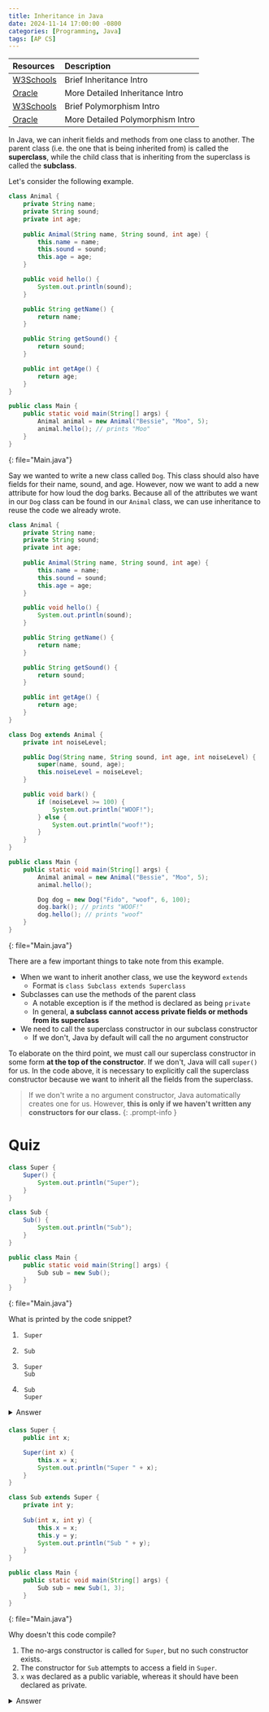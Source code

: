 ```yaml
---
title: Inheritance in Java
date: 2024-11-14 17:00:00 -0800
categories: [Programming, Java]
tags: [AP CS]
---
```


| Resources                                                                      | Description                      |
| :----------------------------------------------------------------------------- | :------------------------------- |
| [W3Schools](https://www.w3schools.com/java/java_inheritance.asp)               | Brief Inheritance Intro          |
| [Oracle](https://docs.oracle.com/javase/tutorial/java/IandI/subclasses.html)   | More Detailed Inheritance Intro  |
| [W3Schools](https://www.w3schools.com/java/java_polymorphism.asp)              | Brief Polymorphism Intro         |
| [Oracle](https://docs.oracle.com/javase/tutorial/java/IandI/polymorphism.html) | More Detailed Polymorphism Intro |

In Java, we can inherit fields and methods from one class to another. The parent class
(i.e. the one that is being inherited from) is called the **superclass**, while the child class
that is inheriting from the superclass is called the **subclass**.

Let's consider the following example.

```java
class Animal {
    private String name;
    private String sound;
    private int age;
    
    public Animal(String name, String sound, int age) {
        this.name = name;
        this.sound = sound;
        this.age = age;
    }

    public void hello() {
        System.out.println(sound);
    }

    public String getName() {
        return name;
    }

    public String getSound() {
        return sound;
    }

    public int getAge() {
        return age;
    }
}

public class Main {
    public static void main(String[] args) {
        Animal animal = new Animal("Bessie", "Moo", 5);
        animal.hello(); // prints "Moo"
    }
}
```
{: file="Main.java"}

Say we wanted to write a new class called `Dog`. This class should 
also have fields for their name, sound, and age. However, now we want to
add a new attribute for how loud the dog barks. Because all of the attributes
we want in our `Dog` class can be found in our `Animal` class, we can use inheritance
to reuse the code we already wrote.

```java
class Animal {
    private String name;
    private String sound;
    private int age;
    
    public Animal(String name, String sound, int age) {
        this.name = name;
        this.sound = sound;
        this.age = age;
    }

    public void hello() {
        System.out.println(sound);
    }

    public String getName() {
        return name;
    }

    public String getSound() {
        return sound;
    }

    public int getAge() {
        return age;
    }
}

class Dog extends Animal {
    private int noiseLevel;

    public Dog(String name, String sound, int age, int noiseLevel) {
        super(name, sound, age);
        this.noiseLevel = noiseLevel;
    }

    public void bark() {
        if (noiseLevel >= 100) {
            System.out.println("WOOF!");
        } else {
            System.out.println("woof!");
        }
    }
}

public class Main {
    public static void main(String[] args) {
        Animal animal = new Animal("Bessie", "Moo", 5);
        animal.hello(); 

        Dog dog = new Dog("Fido", "woof", 6, 100);
        dog.bark(); // prints "WOOF!"
        dog.hello(); // prints "woof"
    }
}
```
{: file="Main.java"}

There are a few important things to take note from this example.
- When we want to inherit another class, we use the keyword `extends`
  - Format is `class Subclass extends Superclass`
- Subclasses can use the methods of the parent class
  - A notable exception is if the method is declared as being `private`
  - In general, **a subclass cannot access private fields or methods from its 
superclass**
- We need to call the superclass constructor in our subclass constructor
  - If we don't, Java by default will call the no argument constructor
  
To elaborate on the third point, we must call our superclass constructor in some
form **at the top of the constructor**. If we don't, Java will call `super()` for us.
In the code above, it is necessary to explicitly call the superclass constructor because
we want to inherit all the fields from the superclass.

> If we don't write a no argument constructor, Java automatically creates one for us.
> However, **this is only if we haven't written any constructors for our class.**
{: .prompt-info }

# Quiz

<p style="margin-bottom: 20px;"> </p>

```java
class Super {
    Super() {
        System.out.println("Super");
    }
}

class Sub {
    Sub() {
        System.out.println("Sub");
    }
}

public class Main {
    public static void main(String[] args) {
        Sub sub = new Sub();
    }
}
```
{: file="Main.java"}

What is printed by the code snippet?

1. 
        Super
2. 
        Sub
3. 
        Super
        Sub

4. 
        Sub
        Super

<details>
  <summary>Answer</summary>
  Option 3 is correct. When we call the constructor for <code>Sub</code>, it first implicitly calls the constructor 
  for <code>Super</code>. Thus, it prints <code>Super</code>, then <code>Sub</code>.
</details>

<p style="margin-bottom: 20px;"> </p>

```java
class Super {
    public int x;

    Super(int x) {
        this.x = x;
        System.out.println("Super " + x);
    }
}

class Sub extends Super {
    private int y;
    
    Sub(int x, int y) {
        this.x = x;
        this.y = y;
        System.out.println("Sub " + y);
    }
}

public class Main {
    public static void main(String[] args) {
        Sub sub = new Sub(1, 3);
    }
}
```
{: file="Main.java"}

Why doesn't this code compile?

1. The no-args constructor is called for `Super`, but no such constructor exists.
2. The constructor for `Sub` attempts to access a field in `Super`.
3. `x` was declared as a public variable, whereas it should have been declared as private.

<details>
  <summary>Answer</summary>
  <p>Option 1 is correct. If not explicitly called, Java will call the superclass constructor.
  However, because it calls the no-args constructor and no such constructor exists, it results
  in an error.</p>

  <p>Option 2 is wrong because <code>x</code> was declared as a public field, so it was inherited.</p>

  <p>Option 3 is wrong because fields can be public, but generally should be left as private.</p>
</details>
